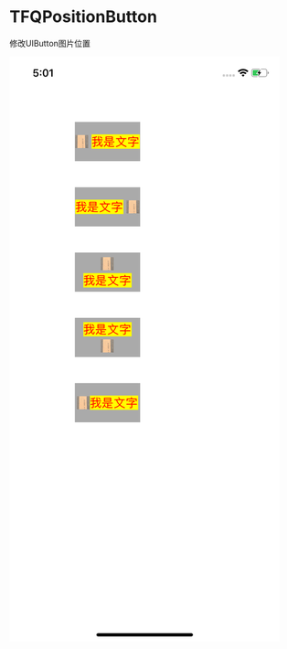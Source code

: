 # TFQPositionButton
修改UIButton图片位置

![image](https://github.com/LiZhiDaDa/TFQPositionButton/blob/master/img/1.png)

